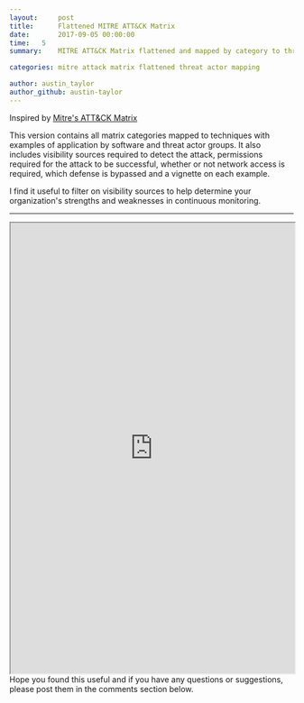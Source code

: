 ```yaml
---
layout:     post
title:      Flattened MITRE ATT&CK Matrix
date:       2017-09-05 00:00:00
time:   5
summary:    MITRE ATT&CK Matrix flattened and mapped by category to threat actor groups and software examples of each attack.

categories: mitre attack matrix flattened threat actor mapping

author: austin_taylor
author_github: austin-taylor
---
```


Inspired by <a href="https://attack.mitre.org/wiki/ATT%26CK_Matrix">Mitre's ATT&CK Matrix</a>
<br>

This version contains all matrix categories mapped to techniques with examples of application by software and threat actor groups. It also includes visibility sources required to detect the attack, permissions required for the attack to be successful, whether or not network access is required, which defense is bypassed and a vignette on each example.

I find it useful to filter on visibility sources to help determine your organization's strengths and weaknesses in continuous monitoring.

<hr>
<iframe src="https://docs.google.com/spreadsheets/d/e/2PACX-1vSzc2z9ZGpr5rnsFdBlqwG0pKyziZrWmNOPfNHjrFpY3twcyueciWelTMmQETSf8IFcOXvkXYBcyd4W/pubhtml?embedded=true" width="100%" height="800"></iframe>

<br>
Hope you found this useful and if you have any questions or suggestions, please post them in the comments section below.